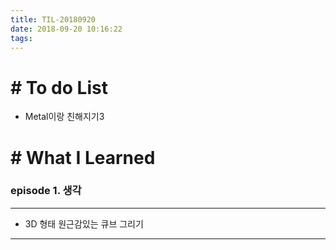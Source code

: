 ```yaml
---
title: TIL-20180920
date: 2018-09-20 10:16:22
tags: 
---
```


# # To do List

- Metal이랑 친해지기3


# # What I Learned

### episode 1. 생각

---

- 3D 형태 원근감있는 큐브 그리기

---